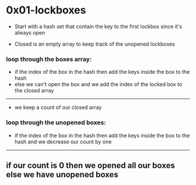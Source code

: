 # 0x01-lockboxes

- Start with a hash set that contain the key to the first lockbox since it's always open 

- Closed is an empty array to keep track of the unopened lockboxes

### loop through the boxes array:
- if the index of the box in the hash then add the keys inside the box to the hash
- else we can't open the box and we add the index of the locked box to the closed array 
---

- we keep a count of our closed array 

### loop through the unopened boxes:
- if the index of the box in the hash then add the keys inside the box to the hash and we decrease our count by one 
---

## if our count is 0 then we opened all our boxes else we have unopened boxes
